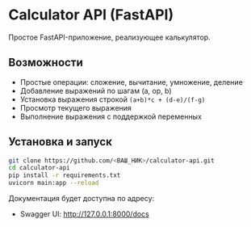 # Calculator API (FastAPI)

Простое FastAPI-приложение, реализующее калькулятор.

## Возможности
- Простые операции: сложение, вычитание, умножение, деление
- Добавление выражений по шагам (a, op, b)
- Установка выражения строкой `(a+b)*c + (d-e)/(f-g)`
- Просмотр текущего выражения
- Выполнение выражения с поддержкой переменных

## Установка и запуск

```bash
git clone https://github.com/<ВАШ_НИК>/calculator-api.git
cd calculator-api
pip install -r requirements.txt
uvicorn main:app --reload
```

Документация будет доступна по адресу:
- Swagger UI: http://127.0.0.1:8000/docs
